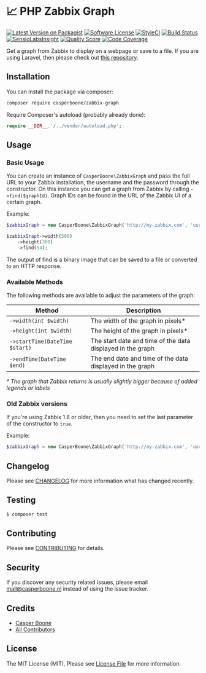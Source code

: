# 📈 PHP Zabbix Graph

[![Latest Version on Packagist](https://img.shields.io/packagist/v/casperboone/zabbix-graph.svg?style=flat-square)](https://packagist.org/packages/casperboone/zabbix-graph)
[![Software License](https://img.shields.io/badge/license-MIT-brightgreen.svg?style=flat-square)](LICENSE.md)
[![StyleCI](https://styleci.io/repos/xxxxxxxxx/shield)](https://styleci.io/repos/xxxxxxxxx)
[![Build Status](https://img.shields.io/travis/casperboone/zabbix-graph/master.svg?style=flat-square)](https://travis-ci.org/casperboone/zabbix-graph)
[![SensioLabsInsight](https://img.shields.io/sensiolabs/i/xxxxxxxxx.svg?style=flat-square)](https://insight.sensiolabs.com/projects/xxxxxxxxx)
[![Quality Score](https://img.shields.io/scrutinizer/g/casperboone/zabbix-graph.svg?style=flat-square)](https://scrutinizer-ci.com/g/casperboone/zabbix-graph)
[![Code Coverage](https://img.shields.io/scrutinizer/coverage/g/casperboone/zabbix-graph/master.svg?style=flat-square)](https://scrutinizer-ci.com/g/casperboone/pushover/?branch=master)

Get a graph from Zabbix to display on a webpage or save to a file. If you are using Laravel, then please check out [this repository](https://github.com/casperboone/laravel-zabbix-graph). 

## Installation
You can install the package via composer:

``` bash
composer require casperboone/zabbix-graph
```

Require Composer's autoload (probably already done):
```php
require __DIR__.'/../vendor/autoload.php';
```


## Usage
### Basic Usage
You can create an instance of `CasperBoone\ZabbixGraph` and pass the full URL to your Zabbix installation, the username and the password through the constructor. On this instance you can get a graph from Zabbix by calling `->find($graphId)`. Graph IDs can be found in the URL of the Zabbix UI of a certain graph.

Example:
```php
$zabbixGraph = new CasperBoone\ZabbixGraph('http://my-zabbix.com', 'username', 'passsword');

$zabbixGraph->width(500)
    ->height(300)
    ->find(54);
```

The output of find is a binary image that can be saved to a file or converted to an HTTP response.

### Available Methods
The following methods are available to adjust the parameters of the graph:

| Method                          | Description                                                |
| ------------------------------- | ---------------------------------------------------------- |
| `->width(int $width)`           | The width of the graph in pixels*                          |
| `->height(int $width)`          | The height of the graph in pixels*                         |
| `->startTime(DateTime $start)`  | The start date and time of the data displayed in the graph |
| `->endTime(DateTime $end)`      | The end date and time of the data displayed in the graph   |

_* The graph that Zabbix returns is usually slightly bigger because of added legends or labels_
### Old Zabbix versions
If you're using Zabbix 1.8 or older, then you need to set the last parameter of the constructor to `true`. 

Example:
```php
$zabbixGraph = new CasperBoone\ZabbixGraph('http://my-zabbix.com', 'username', 'passsword', true);
```

## Changelog

Please see [CHANGELOG](CHANGELOG.md) for more information what has changed recently.

## Testing

``` bash
$ composer test
```

## Contributing

Please see [CONTRIBUTING](CONTRIBUTING.md) for details.

## Security

If you discover any security related issues, please email mail@casperboone.nl instead of using the issue tracker.

## Credits

- [Casper Boone](https://github.com/casperboone)
- [All Contributors](../../contributors)

## License

The MIT License (MIT). Please see [License File](LICENSE.md) for more information.
